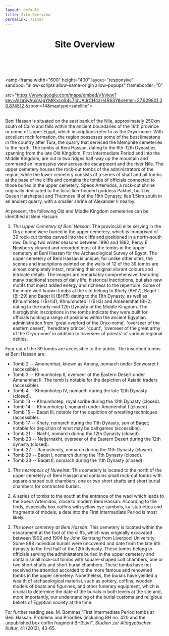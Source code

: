```yaml
---
layout: default
title: Site Overview
permalink: /site/
---
```




<figure class="ampstart-image-fullpage-hero m0 relative mb4">
<amp-img width="404" height="720" alt="Cover" layout="responsive" src="/assets/images/Kanawati-Woods-BH-Fig-03-Beni-Hassan-3-Khnumhotep-II-escarpment-view.JPG" media="(max-width: 415px)"></amp-img>
<amp-img height="720" alt="Cover" layout="fixed-height" src="/assets/images/Kanawati-Woods-BH-Fig-03-Beni-Hassan-3-Khnumhotep-II-escarpment-view.JPG" media="(min-width: 416px)"></amp-img>
<figcaption class="absolute top-0 right-0 bottom-0 left-0">
<header class="p3">
<h1 class="ampstart-fullpage-hero-heading mb0 hanuman">
<span class="ampstart-fullpage-hero-heading-text title">
Site Overview
</span>
</h1>
<h2 class="ampstart-fullpage-hero-heading mb0">
<span class="ampstart-fullpage-hero-heading-text description">

</span>
</h2>
</header>

<footer class="absolute left-0 right-0 bottom-0">
<a style="color: #ffffff; " class="ampstart-read py3 caps line-height-2 text-decoration-none center block h5" href="#content"><span class="ampstart-readmore-text px1">Read more</span></a>
</footer>
<!--
<footer class="absolute left-0 right-0 bottom-0">
<a class="ampstart-read py3 caps line-height-2 text-decoration-none center block h5" href="#content"><span class="ampstart-readmore-text px1">Read more</span></a>
</footer>
 -->
</figcaption>
</figure>


<!-- <amp-img width="600" height="300" layout="responsive" src="http://lorempixel.com/600/300/sports"></amp-img> -->

<main id="content" role="main" class="content">

<amp-iframe width="600"
  height="400"
  layout="responsive"
  sandbox="allow-scripts allow-same-origin allow-popups"
  frameborder="0"

  src="https://www.google.com/maps/embed/v1/view?key=AIzaSyAuxVJgYMjKxcqS4L7IdUAJrCH4zH4R6SY&center=27.929801,30.874512 &zoom=14&maptype=satellite">
</amp-iframe>

<br>
Beni Hassan is situated on the east bank of the Nile, approximately 250km south of Cairo and falls within the ancient boundaries of the 16th province or nome of Upper Egypt, which inscriptions refer to as the Oryx-nome. With excellent rock formation, the region possesses some of the best limestone in the country after Tura, the quarry that serviced the Memphite cemeteries to the north. The tombs at Beni Hassan, dating to the 6th-12th Dynasties spanning from the late Old Kingdom, First Intermediate Period and into the Middle Kingdom, are cut in two ridges half-way up the mountain and command an impressive view across the escarpment and the river Nile. The upper cemetery houses the rock-cut tombs of the administrators of the region, while the lower cemetery consists of a series of shaft and pit tombs at the base of the cliffs and contains the tombs of officials connected to those buried in the upper cemetery. Speos Artemidos, a rock-cut shrine originally dedicated to the local lion-headed goddess Pakhet, built by Queen Hatshepsut and Thutmose III of the 18th Dynasty, lies 1.5km south in an ancient quarry, with a smaller shrine of Alexander II nearby.

At present, the following Old and Middle Kingdom cemeteries can be identified at Beni Hassan:

1. *The Upper Cemetery of Beni Hassan*: The provincial elite serving in the Oryx-nome were buried in the upper cemetery, which is comprised of 39 rock-cut tombs carved into the cliffs and positioned in a north-south row. During two winter seasons between 1890 and 1892, Percy E. Newberry cleared and recorded most of the tombs in the upper cemetery at Beni Hassan for the Archaeological Survey of Egypt. The upper cemetery of Beni Hassan is unique, for unlike other sites, the scenes and inscriptions painted on the walls of 12 of the 39 tombs are almost completely intact, retaining their original vibrant colours and intricate details. The images are remarkably comprehensive, featuring many traditional scenes of daily life, historical inscriptions, but also new motifs that inject added energy and richness to the repertoire. Some of the more well-known tombs at the site belong to Khety (BH17), Baqet I (BH29) and Baqet III (BH15) dating to the 11th Dynasty, as well as Khnumhotep I (BH14), Khnumhotep II (BH3) and Amenemhat (BH2) dating to the early-mid 12th Dynasty of the Middle Kingdom. The hieroglyphic inscriptions in the tombs indicate they were built for officials holding a range of positions within the ancient Egyptian administration from 'great overlord of the Oryx-nome', 'overseer of the eastern desert', 'hereditary prince', 'count', 'overseer of the great army of the Oryx-nome' in addition to 'overseer of priests' of various regional deities.  

Four out of the 39 tombs are accessible to the public. The inscribed tombs at Beni Hassan are:

* Tomb 2 -- Amenemhat, known as Ameny, nomarch under Senwosret I (accessible).
* Tomb 3 -- Khnumhotep II, overseer of the Eastern Desert under Amenemhat II. The tomb is notable for the depiction of Asiatic traders (accessible).
* Tomb 4 -- Khnumhotep IV, nomarch during the late 12th Dynasty (closed).
* Tomb 13 -- Khnumhotep, royal scribe during the 12th Dynasty (closed).
*  Tomb 14 -- Khnumhotep I, nomarch under Amenemhat I (closed).
* Tomb 15 -- Baqet III, notable for the depiction of wrestling techniques (accessible).
*  Tomb 17 -- Khety, nomarch during the 11th Dynasty, son of Baqet; notable for depiction of what may be ball games (accessible).
* Tomb 21 -- Nakht, nomarch during the 12th Dynasty (closed).
* Tomb 23 -- Netjernakht, overseer of the Eastern Desert during the 12th dynasty (closed).
*  Tomb 27 -- Ramushenty, nomarch during the 11th Dynasty (closed).
*  Tomb 29 -- Baqet I, nomarch during the 11th Dynasty (closed).
*  Tomb 33 -- Baqet II, nomarch during the 11th Dynasty (closed).

1. *The necropolis of Nuweirat*: This cemetery is located to the north of the upper cemetery of Beni Hassan and contains small rock-cut tombs with square-shaped cult chambers, one or two short shafts and short burial chambers for contracted burials.

1. A series of tombs to the south at the entrance of the wadi which leads to the Speos Artemidos, close to modern Beni Hassan. According to the finds, especially box coffins with yellow eye symbols, ka-statuettes and fragments of models, a date into the First Intermediate Period is most likely.

1. *The lower cemetery at Beni Hassan*: This cemetery is located within the escarpment at the foot of the cliffs, which was originally excavated between 1902 and 1904 by John Garstang from Liverpool University. Some 888 individual burials were uncovered and date from the late 6th dynasty to the first half of the 12th dynasty. These tombs belong to officials serving the administators buried in the upper cemetery and contain small rock-cut tombs with square-shaped cult chambers, one or two short shafts and short burial chambers. These tombs have not received the attention accorded to the more famous and renowned tombs in the upper cemetery. Nonetheless, the burials have yielded a wealth of archaeological material, such as pottery, coffins, wooden models of boats and figurines, and other funerary equipment, which is crucial to determine the date of the burials in both levels at the site and, more importantly, our understanding of the burial customs and religious beliefs of Egyptian society at the time.


For further reading see: M. Bommas,"First Intermediate Period tombs at Beni Hassan: Problems and Priorities (including BH no.
420 and the unpublished box coffin fragment BH3Liv)", *Studien zur Altägyptischen Kultur*, 41 (2012), 43-65.

</main>
